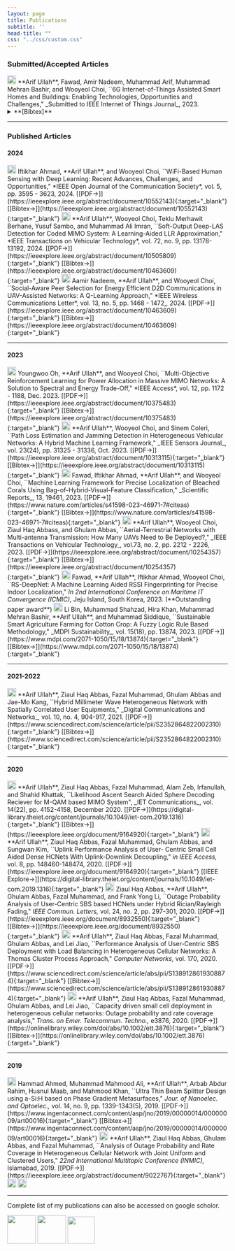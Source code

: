 ```yaml
---
layout: page
title: Publications
subtitle: ''
head-title: ""
css: "../css/custom.css"
---
```




### Submitted/Accepted Articles  

<img src="../img/journal-article.png" height="20px">
**Arif Ullah**, Fawad, Amir Nadeem, Muhammad Arif, Muhammad Mehran Bashir, and Wooyeol Choi, ``6G Internet-of-Things Assisted Smart Homes and Buildings: Enabling Technologies, Opportunities and Challenges," _Submitted to IEEE Internet of Things Journal_, 2023. 
<details><summary>**[Bibtex]**</summary>
@ARTICLE{10552143,<br>
  author={Ahmad, Iftikhar and Ullah, Arif and Choi, Wooyeol},<br>
  journal={IEEE Open Journal of the Communications Society}, <br>
  title={WiFi-Based Human Sensing With Deep Learning: Recent Advances, Challenges, and Opportunities}, <br>
  year={2024},<br>
  volume={5},<br>
  number={},<br>
  pages={3595-3623},<br>
  doi={10.1109/OJCOMS.2024.3411529}<br>}
</details>   

----

### Published Articles

#### 2024
<img src="../img/journal-article.png" height="20px">
Iftikhar Ahmad, **Arif Ullah**, and Wooyeol Choi, ``WiFi-Based Human Sensing with Deep Learning: Recent Advances, Challenges, and Opportunities," *IEEE Open Journal of the Communication Society*, vol. 5, pp. 3595 - 3623, 2024. [[PDF&#8594;]](https://ieeexplore.ieee.org/abstract/document/10552143){:target="_blank"} [[Bibtex&#8594;]](https://ieeexplore.ieee.org/abstract/document/10552143){:target="_blank"}

<img src="../img/journal-article.png" height="20px">
**Arif Ullah**, Wooyeol Choi, Teklu Merhawit Berhane, Yusuf Sambo, and Muhammad Ali Imran, ``Soft-Output Deep-LAS Detection for Coded MIMO System: A Learning-Aided LLR Approximation," *IEEE Transactions on Vehicular Technology*, vol. 72, no. 9, pp. 13178-13192, 2024. [[PDF&#8594;]](https://ieeexplore.ieee.org/abstract/document/10505809){:target="_blank"} [[Bibtex&#8594;]](https://ieeexplore.ieee.org/abstract/document/10463609){:target="_blank"}

<img src="../img/journal-article.png" height="20px">
Aamir Nadeem, **Arif Ullah**, and Wooyeol Choi, ``Social-Aware Peer Selection for Energy Efficient D2D
Communications in UAV-Assisted Networks: A Q-Learning Approach," *IEEE Wireless Communications Letter*, vol. 13, no. 5, pp. 1468 - 1472,, 2024. [[PDF&#8594;]](https://ieeexplore.ieee.org/abstract/document/10463609){:target="_blank"} [[Bibtex&#8594;]](https://ieeexplore.ieee.org/abstract/document/10463609){:target="_blank"}

----

#### 2023
<img src="../img/journal-article.png" height="20px">
Youngwoo Oh, **Arif Ullah**, and Wooyeol Choi, ``Multi-Objective Reinforcement Learning for Power Allocation in Massive MIMO Networks: A Solution to Spectral and Energy Trade-Off," *IEEE Access*, vol. 12, pp. 1172 - 1188, Dec. 2023. [[PDF&#8594;]](https://ieeexplore.ieee.org/abstract/document/10375483){:target="_blank"} [[Bibtex&#8594;]](https://ieeexplore.ieee.org/abstract/document/10375483){:target="_blank"}

<img src="../img/journal-article.png" height="20px">
**Arif Ullah**, Wooyeol Choi, and Sinem Coleri, ``Path Loss Estimation and Jamming Detection in Heterogeneous Vehicular Networks: A Hybrid Machine Learning Framework," _IEEE Sensors Journal_, vol. 23(24), pp. 31325 - 31336, Oct. 2023. [[PDF&#8594;]](https://ieeexplore.ieee.org/abstract/document/10313115){:target="_blank"} [[Bibtex&#8594;]](https://ieeexplore.ieee.org/abstract/document/10313115){:target="_blank"}

<img src="../img/journal-article.png" height="20px">
Fawad, Iftikhar Ahmad, **Arif Ullah**, and Wooyeol Choi, ``Machine Learning Framework for Precise Localization of Bleached Corals Using Bag-of-Hybrid-Visual-Feature Classification," _Scientific Reports_, 13, 19461, 2023. [[PDF&#8594;]](https://www.nature.com/articles/s41598-023-46971-7#citeas){:target="_blank"} [[Bibtex&#8594;]](https://www.nature.com/articles/s41598-023-46971-7#citeas){:target="_blank"}

<img src="../img/journal-article.png" height="20px">
**Arif Ullah**, Wooyeol Choi, Ziaul Haq Abbass, and Ghulam Abbas, ``Aerial-Terrestrial Networks with Multi-antenna Transmission: How Many UAVs Need to Be Deployed?," _IEEE Transactions on Vehicular Technology_, vol.73, no. 2, pp. 2212 - 2226, 2023. [[PDF&#8594;]](https://ieeexplore.ieee.org/abstract/document/10254357){:target="_blank"} [[Bibtex&#8594;]](https://ieeexplore.ieee.org/abstract/document/10254357){:target="_blank"}

<img src="../img/conference-paper.png" height="20px">
Fawad, **Arif Ullah**, Iftikhar Ahmad, Wooyeol Choi, ``RS-DeepNet: A Machine Learning Aided RSSI Fingerprinting for Precise Indoor Localization," <em>In 2nd International Conference on Maritime IT Convergence (ICMIC),</em> Jeju Island, South Korea, 2023. (**Outstanding paper award**)

<img src="../img/journal-article.png" height="20px">
Li Bin, Muhammad Shahzad, Hira Khan, Muhammad Mehran Bashir, **Arif Ullah**, and Muhammad Siddique, ``Sustainable Smart Agriculture Farming for Cotton Crop: A Fuzzy Logic Rule Based Methodology," _MDPI Sustainability_, vol. 15(18), pp. 13874, 2023. [[PDF&#8594;]](https://www.mdpi.com/2071-1050/15/18/13874){:target="_blank"} [[Bibtex&#8594;]](https://www.mdpi.com/2071-1050/15/18/13874){:target="_blank"}

----

#### 2021-2022
<img src="../img/journal-article.png" height="20px">
**Arif Ullah**, Ziaul Haq Abbas, Fazal Muhammad, Ghulam Abbas and Jae-Mo Kang, ``Hybrid Millimeter Wave Heterogeneous Network with Spatially Correlated User Equipments," _Digital Communications and Networks_, vol. 10, no. 4, 904-917, 2021.  [[PDF&#8594;]](https://www.sciencedirect.com/science/article/pii/S2352864822002310){:target="_blank"} [[Bibtex&#8594;]](https://www.sciencedirect.com/science/article/pii/S2352864822002310){:target="_blank"}

----

#### 2020

<img src="../img/journal-article.png" height="20px">
**Arif Ullah**, Ziaul Haq Abbas, Fazal Muhammad, Alam Zeb, Irfanullah, and Shahid Khattak, ``Likelihood Ascent Search Aided Sphere Decoding Reciever for M-QAM based MIMO System", _IET Communications_, vol. 14(22), pp. 4152-4158, December 2020. [[PDF&#8594;]](https://digital-library.theiet.org/content/journals/10.1049/iet-com.2019.1316){:target="_blank"} [[Bibtex&#8594;]](https://ieeexplore.ieee.org/document/9164920){:target="_blank"}

<img src="../img/journal-article.png" height="20px">
**Arif Ullah**, Ziaul Haq Abbas, Fazal Muhammad, Ghulam Abbas, and Sungwan Kim, ``Uplink Performance Analysis of User- Centric
Small Cell Aided Dense HCNets With Uplink-Downlink Decoupling," <em> in IEEE Access,</em> vol. 8, pp. 148460-148474, 2020.  [[PDF&#8594;]](https://ieeexplore.ieee.org/document/9164920){:target="_blank"} [[IEEE Explore&#8594;]](https://digital-library.theiet.org/content/journals/10.1049/iet-com.2019.1316){:target="_blank"} 

<img src="../img/journal-article.png" height="20px">
Ziaul Haq Abbas, **Arif Ullah**, Ghulam Abbas, Fazal Muhammad, and Frank Yong Li, ``Outage Probability Analysis of User-Centric SBS based HCNets under Hybrid Rician/Rayleigh Fading," <em>IEEE Commun. Letters,</em> vol. 24, no. 2, pp. 297-301, 2020. [[PDF&#8594;]](https://ieeexplore.ieee.org/document/8932550){:target="_blank"} [[Bibtex&#8594;]](https://ieeexplore.ieee.org/document/8932550){:target="_blank"}

<img src="../img/journal-article.png" height="20px">
**Arif Ullah**, Ziaul Haq Abbas, Fazal Muhammad, Ghulam Abbas, and Lei Jiao, ``Performance Analysis of User-Centric SBS Deployment with Load Balancing in Heterogeneous Cellular Networks: A Thomas Cluster Process Approach," <em>Computer Networks,</em> vol. 170, 2020. [[PDF&#8594;]](https://www.sciencedirect.com/science/article/abs/pii/S1389128619308874){:target="_blank"} [[Bibtex&#8594;]](https://www.sciencedirect.com/science/article/abs/pii/S1389128619308874){:target="_blank"}

<img src="../img/journal-article.png" height="20px">
**Arif Ullah**, Ziaul Haq Abbas, Fazal Muhammad, Ghulam Abbas, and Lei Jiao, ``Capacity driven small cell deployment in heterogeneous cellular networks: Outage probability and rate coverage analysis," <em>Trans. on Emer. Telecommun. Techno.,</em> e3876, 2020. [[PDF&#8594;]](https://onlinelibrary.wiley.com/doi/abs/10.1002/ett.3876){:target="_blank"} [[Bibtex&#8594;]](https://onlinelibrary.wiley.com/doi/abs/10.1002/ett.3876){:target="_blank"}

----

#### 2019

<img src="../img/journal-article.png" height="20px">
Hammad Ahmed, Muhammad Mahmood Ali, **Arif Ullah**, Arbab Abdur Rahim, Husnul Maab, and Mahmood Khan, ``Ultra Thin Beam Splitter Design using a-Si:H based on Phase Gradient Metasurfaces," <em>Jour. of Nanoelec. and Optoelec.,</em> vol. 14, no. 9, pp. 1339-1343(5), 2019. [[PDF&#8594;]](https://www.ingentaconnect.com/content/asp/jno/2019/00000014/00000009/art00016){:target="_blank"} [[Bibtex&#8594;]](https://www.ingentaconnect.com/content/asp/jno/2019/00000014/00000009/art00016){:target="_blank"}

<img src="../img/conference-paper.png" height="20px">
**Arif Ullah**, Ziaul Haq Abbas, Ghulam Abbas, and Fazal Muhammad, ``Analysis of Outage Probability and Rate Coverage in Heterogeneous Cellular Network with Joint Uniform and Clustered Users," <em>22nd International Multitopic Conference (INMIC),</em> Islamabad, 2019. [[PDF&#8594;]](https://ieeexplore.ieee.org/abstract/document/9022767){:target="_blank"} 


<img src="../img/workshop-paper.png" height="20px">


<img src="../img/book-chapter.png" height="20px">

----

Complete list of my publications can also be accessed on google scholor.


[<img src="../img/googlescholor.png" height="65px">](https://scholar.google.com/citations?user=D3rq6oEAAAAJ&hl=en)
[<img src="../img/researchgate.png" height="65px">](https://www.researchgate.net/profile/Arif_Ullah_Khan3)
[<img src="../img/orcid.png" height="62px">](https://orcid.org/0000-0002-0555-6644)








































